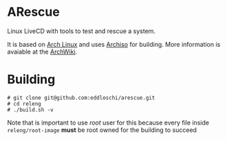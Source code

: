 ARescue
=======

Linux LiveCD with tools to test and rescue a system.

It is based on [Arch Linux](https://archlinux.org/) and uses [Archiso](https://projects.archlinux.org/archiso.git/) for building.
More information is avaiable at the [ArchWiki](https://wiki.archlinux.org/index.php/Archiso).

Building
========

```shell
# git clone git@github.com:eddloschi/arescue.git
# cd releng
# ./build.sh -v
```

Note that is important to use *root* user for this because every file inside ```releng/root-image``` **must** be root owned for the building to succeed
